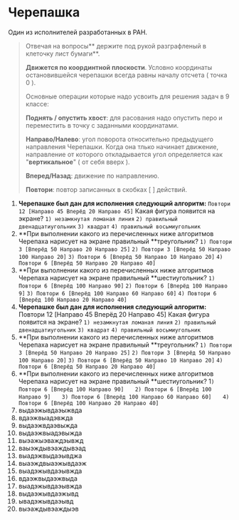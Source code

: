 # Черепашка

Один из исполнителей разработанных в РАН.

> Отвечая на вопросы** держите под рукой разграфленый в клеточку лист бумаги**.
>
> **Движется по координтной плоскости**. Условно координаты остановившейся черепашки всегда равны началу отсчета \( точка 0 \).
>
> Основные операции которые надо усвоить для решения задач в 9 классе:
>
> **Поднять / опустить хвост**: для расования надо опустить перо и переместить в точку с заданными координатами.
>
> **Направо/Налево**: угол поворота относительно предыдущего направления Черепашки. Когда она тлько начинает движение, направление от которого откладывается угол определяется как "**вертикальное**" \( от себя вверх \).
>
> **Вперед/Назад**: движение по направлению.
>
> **Повтори**: повтор записанных в скобках \[ \] действий.

1. **Черепашке был дан для исполнения следующий алгоритм:**
   `Повтори 12 [Направо 45 Вперёд 20 Направо 45]`
   Какая фигура появится на экране?
   `1) незамкнутая ломаная линия`
   `2) правильный двенадцатиугольник`
   `3) квадрат`
   `4) правильный восьмиугольник`
2. **При выполнении какого из перечисленных ниже алгоритмов Черепаха нарисует на экране правильный **треугольник?
   `1) Повтори 3 [Вперёд 50 Направо 20 Направо 25]`
   `2) Повтори 3 [Вперёд 50 Направо 100 Направо 20]`
   `3) Повтори 6 [Вперёд 50 Направо 10 Направо 20]`
   `4) Повтори 6 [Вперёд 50 Направо 20 Направо 40]`
3. **При выполнении какого из перечисленных ниже алгоритмов Черепаха нарисует на экране правильный **шестиугольник?
   `1) Повтори 6 [Вперёд 100 Направо 90]`
   `2) Повтори 6 [Вперёд 100 Направо 9]`
   `3) Повтори 6 [Вперёд 100 Направо 60 Направо 60]`
   `4) Повтори 6 [Вперёд 100 Направо 20 Направо 40]`
4. **Черепашке был дан для исполнения следующий алгоритм:**
   Повтори 12 \[Направо 45 Вперёд 20 Направо 45\]
   Какая фигура появится на экране?
   `1) незамкнутая ломаная линия`
   `2) правильный двенадцатиугольник`
   `3) квадрат`
   `4) правильный восьмиугольник`
5. **При выполнении какого из перечисленных ниже алгоритмов Черепаха нарисует на экране правильный **треугольник?
   `1) Повтори 3 [Вперёд 50 Направо 20 Направо 25]`
   `2) Повтори 3 [Вперёд 50 Направо 100 Направо 20]`
   `3) Повтори 6 [Вперёд 50 Направо 10 Направо 20]`
   `4) Повтори 6 [Вперёд 50 Направо 20 Направо 40]`
6. **При выполнении какого из перечисленных ниже алгоритмов Черепаха нарисует на экране правильный **шестиугольник?
   1`) Повтори 6 [Вперёд 100 Направо 90]   `
   `2) Повтори 6 [Вперёд 100 Направо 9]   `
   `3) Повтори 6 [Вперёд 100 Направо 60 Направо 60]   `
   `4) Повтори 6 [Вперёд 100 Направо 20 Направо 40]   `
7. выдаэжывдаэыжвда
8. вдаэжвыадэвжда
9. выдаэжвдаэвыжда
10. выдаэжвыадэвыжда
11. выэажыэваждэывжд
12. ваыэждывэаждывэад
13. выадэжвыдаэывджа
14. выаэждвыаэжывдаэж
15. выадэжывдаэывжда
16. вдаэжвыдаэжвыда
17. выадэжывдаэывжда
18. выдаэжывдаэжывд
19. ывадэжывдаэывд
20. выэаждывэаждыэв



